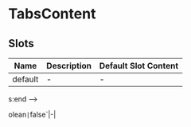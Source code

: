 # TabsContent

## Slots

<!-- @vuese:TabsContent:slots:start -->

| Name    | Description | Default Slot Content |
| ------- | ----------- | -------------------- |
| default | -           | -                    |

<!-- @vuese:TabsContent:slots:end -->

s:end -->

olean`|`false`|-|

<!-- @vuese:TabsBar:props:end -->
